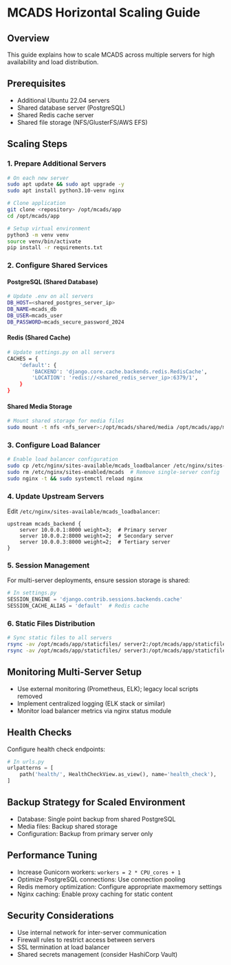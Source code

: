
# MCADS Horizontal Scaling Guide

## Overview
This guide explains how to scale MCADS across multiple servers for high availability and load distribution.

## Prerequisites
- Additional Ubuntu 22.04 servers
- Shared database server (PostgreSQL)
- Shared Redis cache server
- Shared file storage (NFS/GlusterFS/AWS EFS)

## Scaling Steps

### 1. Prepare Additional Servers
```bash
# On each new server
sudo apt update && sudo apt upgrade -y
sudo apt install python3.10-venv nginx

# Clone application
git clone <repository> /opt/mcads/app
cd /opt/mcads/app

# Setup virtual environment
python3 -m venv venv
source venv/bin/activate
pip install -r requirements.txt
```

### 2. Configure Shared Services

#### PostgreSQL (Shared Database)
```bash
# Update .env on all servers
DB_HOST=<shared_postgres_server_ip>
DB_NAME=mcads_db
DB_USER=mcads_user
DB_PASSWORD=mcads_secure_password_2024
```

#### Redis (Shared Cache)
```bash
# Update settings.py on all servers
CACHES = {
    'default': {
        'BACKEND': 'django.core.cache.backends.redis.RedisCache',
        'LOCATION': 'redis://<shared_redis_server_ip>:6379/1',
    }
}
```

#### Shared Media Storage
```bash
# Mount shared storage for media files
sudo mount -t nfs <nfs_server>:/opt/mcads/shared/media /opt/mcads/app/media
```

### 3. Configure Load Balancer
```bash
# Enable load balancer configuration
sudo cp /etc/nginx/sites-available/mcads_loadbalancer /etc/nginx/sites-enabled/
sudo rm /etc/nginx/sites-enabled/mcads  # Remove single-server config
sudo nginx -t && sudo systemctl reload nginx
```

### 4. Update Upstream Servers
Edit `/etc/nginx/sites-available/mcads_loadbalancer`:
```nginx
upstream mcads_backend {
    server 10.0.0.1:8000 weight=3;  # Primary server
    server 10.0.0.2:8000 weight=2;  # Secondary server
    server 10.0.0.3:8000 weight=2;  # Tertiary server
}
```

### 5. Session Management
For multi-server deployments, ensure session storage is shared:
```python
# In settings.py
SESSION_ENGINE = 'django.contrib.sessions.backends.cache'
SESSION_CACHE_ALIAS = 'default'  # Redis cache
```

### 6. Static Files Distribution
```bash
# Sync static files to all servers
rsync -av /opt/mcads/app/staticfiles/ server2:/opt/mcads/app/staticfiles/
rsync -av /opt/mcads/app/staticfiles/ server3:/opt/mcads/app/staticfiles/
```

## Monitoring Multi-Server Setup
- Use external monitoring (Prometheus, ELK); legacy local scripts removed
- Implement centralized logging (ELK stack or similar)
- Monitor load balancer metrics via nginx status module

## Health Checks
Configure health check endpoints:
```python
# In urls.py
urlpatterns = [
    path('health/', HealthCheckView.as_view(), name='health_check'),
]
```

## Backup Strategy for Scaled Environment
- Database: Single point backup from shared PostgreSQL
- Media files: Backup shared storage
- Configuration: Backup from primary server only

## Performance Tuning
- Increase Gunicorn workers: `workers = 2 * CPU_cores + 1`
- Optimize PostgreSQL connections: Use connection pooling
- Redis memory optimization: Configure appropriate maxmemory settings
- Nginx caching: Enable proxy caching for static content

## Security Considerations
- Use internal network for inter-server communication
- Firewall rules to restrict access between servers
- SSL termination at load balancer
- Shared secrets management (consider HashiCorp Vault)
